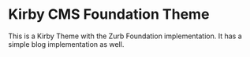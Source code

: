 # Kirby CMS Foundation Theme

This is a Kirby Theme with the Zurb Foundation implementation. It has a simple blog implementation as well. 